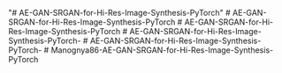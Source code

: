 "# AE-GAN-SRGAN-for-Hi-Res-Image-Synthesis-PyTorch" 
#   A E - G A N - S R G A N - f o r - H i - R e s - I m a g e - S y n t h e s i s - P y T o r c h  
 #   A E - G A N - S R G A N - f o r - H i - R e s - I m a g e - S y n t h e s i s - P y T o r c h  
 #   A E - G A N - S R G A N - f o r - H i - R e s - I m a g e - S y n t h e s i s - P y T o r c h -  
 #   A E - G A N - S R G A N - f o r - H i - R e s - I m a g e - S y n t h e s i s - P y T o r c h -  
 #   M a n o g n y a 8 6 - A E - G A N - S R G A N - f o r - H i - R e s - I m a g e - S y n t h e s i s - P y T o r c h  
 